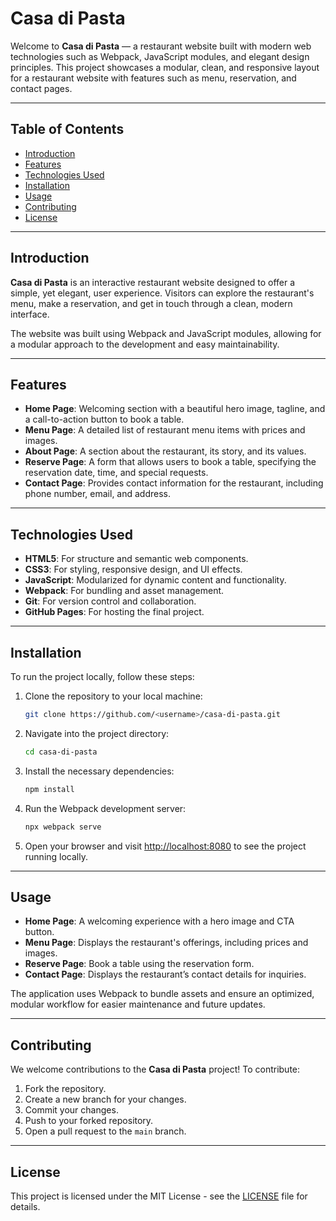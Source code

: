 # Casa di Pasta

Welcome to **Casa di Pasta** — a restaurant website built with modern web technologies such as Webpack, JavaScript modules, and elegant design principles. This project showcases a modular, clean, and responsive layout for a restaurant website with features such as menu, reservation, and contact pages.

---

## Table of Contents

- [Introduction](#introduction)
- [Features](#features)
- [Technologies Used](#technologies-used)
- [Installation](#installation)
- [Usage](#usage)
- [Contributing](#contributing)
- [License](#license)

---

## Introduction

**Casa di Pasta** is an interactive restaurant website designed to offer a simple, yet elegant, user experience. Visitors can explore the restaurant's menu, make a reservation, and get in touch through a clean, modern interface. 

The website was built using Webpack and JavaScript modules, allowing for a modular approach to the development and easy maintainability.

---

## Features

- **Home Page**: Welcoming section with a beautiful hero image, tagline, and a call-to-action button to book a table.
- **Menu Page**: A detailed list of restaurant menu items with prices and images.
- **About Page**: A section about the restaurant, its story, and its values.
- **Reserve Page**: A form that allows users to book a table, specifying the reservation date, time, and special requests.
- **Contact Page**: Provides contact information for the restaurant, including phone number, email, and address.

---

## Technologies Used

- **HTML5**: For structure and semantic web components.
- **CSS3**: For styling, responsive design, and UI effects.
- **JavaScript**: Modularized for dynamic content and functionality.
- **Webpack**: For bundling and asset management.
- **Git**: For version control and collaboration.
- **GitHub Pages**: For hosting the final project.

---

## Installation

To run the project locally, follow these steps:

1. Clone the repository to your local machine:
   ```bash
   git clone https://github.com/<username>/casa-di-pasta.git
   ```

2. Navigate into the project directory:
   ```bash
   cd casa-di-pasta
   ```

3. Install the necessary dependencies:
   ```bash
   npm install
   ```

4. Run the Webpack development server:
   ```bash
   npx webpack serve
   ```

5. Open your browser and visit [http://localhost:8080](http://localhost:8080) to see the project running locally.

---

## Usage

- **Home Page**: A welcoming experience with a hero image and CTA button.
- **Menu Page**: Displays the restaurant's offerings, including prices and images.
- **Reserve Page**: Book a table using the reservation form.
- **Contact Page**: Displays the restaurant’s contact details for inquiries.

The application uses Webpack to bundle assets and ensure an optimized, modular workflow for easier maintenance and future updates.

---

## Contributing

We welcome contributions to the **Casa di Pasta** project! To contribute:

1. Fork the repository.
2. Create a new branch for your changes.
3. Commit your changes.
4. Push to your forked repository.
5. Open a pull request to the `main` branch.

---

## License

This project is licensed under the MIT License - see the [LICENSE](LICENSE) file for details.